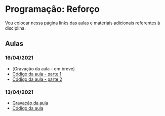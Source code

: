 # Programação: Reforço

Vou colocar nessa página links das aulas e materiais adicionais referentes à disciplina.

## Aulas

### 16/04/2021

* [Gravação da aula - em breve]
* [Código da aula - parte 1](https://github.com/victor0machado/2021.1-prog/blob/master/aulas/reforco/aula_02.py)
* [Código da aula - parte 2](https://github.com/victor0machado/2021.1-prog/blob/master/aulas/reforco/aula_02_parte2.py)

### 13/04/2021

* [Gravação da aula](https://liveestacio-my.sharepoint.com/:v:/g/personal/00339239140_professores_ibmec_edu_br/EY7nGwn5bhRHpb6AvrMAMN4BeuKnE6CjKX54fgyxJMRRlg)
* [Código da aula](https://github.com/victor0machado/2021.1-prog/blob/master/aulas/reforco/aula_01.py)

